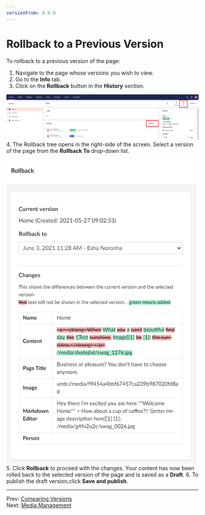 ```yaml
---
versionFrom: 9.0.0
---
```


# Rollback to a Previous Version

To rollback to a previous version of the page:

1. Navigate to the page whose versions you wish to view.
2. Go to the **Info** tab.
3. Click on the **Rollback** button in the **History** section.

  ![Rollback](images/Rollback-v9.png)
4. The Rollback tree opens in the right-side of the screen. Select a version of the page from the **Rollback To** drop-down list.

  ![Confirm Rollback](images/Rollback-changes-v9.png)
5. Click **Rollback** to proceed with the changes. Your content has now been rolled back to the selected version of the page and is saved as a **Draft**.
6. To publish the draft version,click **Save and publish**.

---

Prev: [Comparing Versions](../Comparing-Versions/index-v9.md) &emsp; &emsp; &emsp; &emsp; &emsp; &emsp; &emsp; &emsp; &emsp; &emsp; &emsp; &emsp; &emsp; &emsp; &emsp; &emsp; &emsp; Next: [Media Management](../../Media-Management/index-v9.md)
